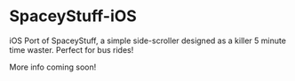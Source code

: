 SpaceyStuff-iOS
===============

iOS Port of SpaceyStuff, a simple side-scroller designed as a killer 5 minute time waster. Perfect for bus rides! 

More info coming soon!

